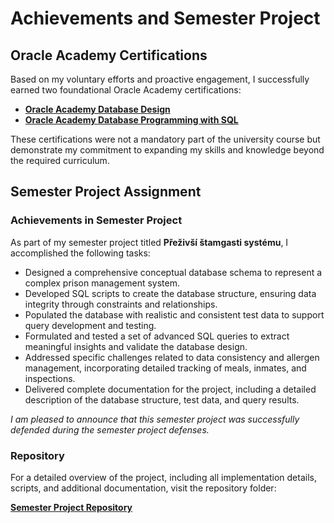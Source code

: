# Achievements and Semester Project

## Oracle Academy Certifications

Based on my voluntary efforts and proactive engagement, I successfully earned two foundational Oracle Academy certifications:

- **[Oracle Academy Database Design](./oracle-academy-certifications)**
- **[Oracle Academy Database Programming with SQL](./oracle-academy-certifications)**

These certifications were not a mandatory part of the university course but demonstrate my commitment to expanding my skills and knowledge beyond the required curriculum.

## Semester Project Assignment

### Achievements in Semester Project

As part of my semester project titled **Přeživší štamgasti systému**, I accomplished the following tasks:

- Designed a comprehensive conceptual database schema to represent a complex prison management system.
- Developed SQL scripts to create the database structure, ensuring data integrity through constraints and relationships.
- Populated the database with realistic and consistent test data to support query development and testing.
- Formulated and tested a set of advanced SQL queries to extract meaningful insights and validate the database design.
- Addressed specific challenges related to data consistency and allergen management, incorporating detailed tracking of meals, inmates, and inspections.
- Delivered complete documentation for the project, including a detailed description of the database structure, test data, and query results.

*I am pleased to announce that this semester project was successfully defended during the semester project defenses.*

### Repository

For a detailed overview of the project, including all implementation details, scripts, and additional documentation, visit the repository folder:

**[Semester Project Repository](./semester-project)**








